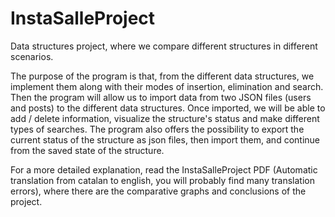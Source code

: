# InstaSalleProject
Data structures project, where we compare different structures in different scenarios.

The purpose of the program is that, from the different data structures, we implement them along with their modes of insertion, elimination and search.
Then the program will allow us to import data from two JSON files (users and posts) to the different data structures.
Once imported, we will be able to add / delete information, visualize the structure's status and make different types of searches.
The program also offers the possibility to export the current status of the structure as json files, then import them, and continue from the saved state of the structure.


For a more detailed explanation, read the InstaSalleProject PDF (Automatic translation from catalan to english, you will probably find many translation errors), where there are the comparative graphs and conclusions of the project.
